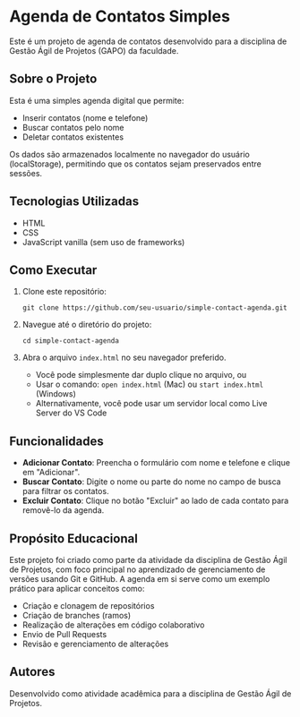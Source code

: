 # Agenda de Contatos Simples

Este é um projeto de agenda de contatos desenvolvido para a disciplina de Gestão Ágil de Projetos (GAPO) da faculdade.

## Sobre o Projeto

Esta é uma simples agenda digital que permite:
- Inserir contatos (nome e telefone)
- Buscar contatos pelo nome
- Deletar contatos existentes

Os dados são armazenados localmente no navegador do usuário (localStorage), permitindo que os contatos sejam preservados entre sessões.

## Tecnologias Utilizadas

- HTML
- CSS
- JavaScript vanilla (sem uso de frameworks)

## Como Executar

1. Clone este repositório:
   ```
   git clone https://github.com/seu-usuario/simple-contact-agenda.git
   ```

2. Navegue até o diretório do projeto:
   ```
   cd simple-contact-agenda
   ```

3. Abra o arquivo `index.html` no seu navegador preferido.
   - Você pode simplesmente dar duplo clique no arquivo, ou
   - Usar o comando: `open index.html` (Mac) ou `start index.html` (Windows)
   - Alternativamente, você pode usar um servidor local como Live Server do VS Code

## Funcionalidades

- **Adicionar Contato**: Preencha o formulário com nome e telefone e clique em "Adicionar".
- **Buscar Contato**: Digite o nome ou parte do nome no campo de busca para filtrar os contatos.
- **Excluir Contato**: Clique no botão "Excluir" ao lado de cada contato para removê-lo da agenda.

## Propósito Educacional

Este projeto foi criado como parte da atividade da disciplina de Gestão Ágil de Projetos, com foco principal no aprendizado de gerenciamento de versões usando Git e GitHub. A agenda em si serve como um exemplo prático para aplicar conceitos como:

- Criação e clonagem de repositórios
- Criação de branches (ramos)
- Realização de alterações em código colaborativo
- Envio de Pull Requests
- Revisão e gerenciamento de alterações

## Autores

Desenvolvido como atividade acadêmica para a disciplina de Gestão Ágil de Projetos.